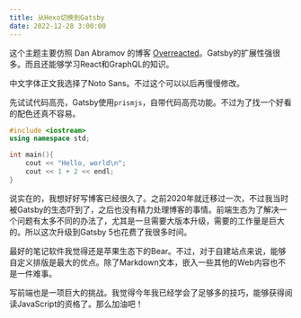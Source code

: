 ```yaml
---
title: 从Hexo切换到Gatsby
date: 2022-12-28 3:00:00
---
```


这个主题主要仿照 Dan Abramov 的博客 [Overreacted](https://overreacted.io)。Gatsby的扩展性强很多。而且还能够学习React和GraphQL的知识。

中文字体正文我选择了Noto Sans。不过这个可以以后再慢慢修改。

先试试代码高亮，Gatsby使用`prismjs`，自带代码高亮功能。不过为了找一个好看的配色还真不容易。

```cpp
#include <iostream>
using namespace std;

int main(){
    cout << "Hello, world\n";
    cout << 1 + 2 << endl;
}
```

说实在的，我想好好写博客已经很久了。之前2020年就迁移过一次，不过我当时被Gatsby的生态吓到了，之后也没有精力处理博客的事情。前端生态为了解决一个问题有太多不同的办法了，尤其是一旦需要大版本升级，需要的工作量是巨大的。所以这次升级到Gatsby 5也花费了我很多时间。

最好的笔记软件我觉得还是苹果生态下的Bear。不过，对于自建站点来说，能够自定义排版是最大的优点。除了Markdown文本，嵌入一些其他的Web内容也不是一件难事。

写前端也是一项巨大的挑战。我觉得今年我已经学会了足够多的技巧，能够获得阅读JavaScript的资格了。那么加油吧！
